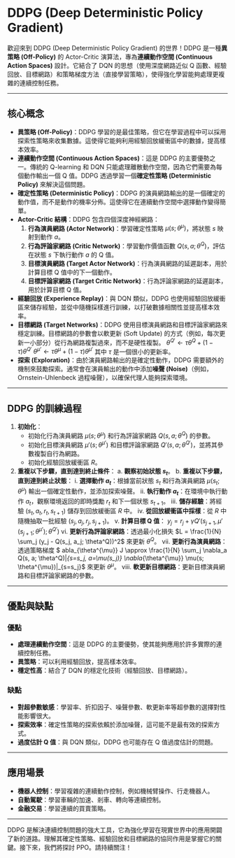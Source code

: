 # DDPG (Deep Deterministic Policy Gradient)

歡迎來到 DDPG (Deep Deterministic Policy Gradient) 的世界！DDPG 是一種**異策略 (Off-Policy)** 的 Actor-Critic 演算法，專為**連續動作空間 (Continuous Action Spaces)** 設計。它結合了 DQN 的思想（使用深度網路近似 Q 函數、經驗回放、目標網路）和策略梯度方法（直接學習策略），使得強化學習能夠處理更複雜的連續控制任務。

---

## 核心概念

*   **異策略 (Off-Policy)**：DDPG 學習的是最佳策略，但它在學習過程中可以採用探索性策略來收集數據。這使得它能夠利用經驗回放緩衝區中的數據，提高樣本效率。
*   **連續動作空間 (Continuous Action Spaces)**：這是 DDPG 的主要優勢之一。傳統的 Q-learning 和 DQN 只能處理離散動作空間，因為它們需要為每個動作輸出一個 Q 值。DDPG 透過學習一個**確定性策略 (Deterministic Policy)** 來解決這個問題。
*   **確定性策略 (Deterministic Policy)**：DDPG 的演員網路輸出的是一個確定的動作值，而不是動作的機率分佈。這使得它在連續動作空間中選擇動作變得簡單。
*   **Actor-Critic 結構**：DDPG 包含四個深度神經網路：
    1.  **行為演員網路 (Actor Network)**：學習確定性策略 $\mu(s; \theta^{\mu})$，將狀態 $s$ 映射到動作 $a$。
    2.  **行為評論家網路 (Critic Network)**：學習動作價值函數 $Q(s, a; \theta^Q)$，評估在狀態 $s$ 下執行動作 $a$ 的 Q 值。
    3.  **目標演員網路 (Target Actor Network)**：行為演員網路的延遲副本，用於計算目標 Q 值中的下一個動作。
    4.  **目標評論家網路 (Target Critic Network)**：行為評論家網路的延遲副本，用於計算目標 Q 值。
*   **經驗回放 (Experience Replay)**：與 DQN 類似，DDPG 也使用經驗回放緩衝區來儲存經驗，並從中隨機採樣進行訓練，以打破數據相關性並提高樣本效率。
*   **目標網路 (Target Networks)**：DDPG 使用目標演員網路和目標評論家網路來穩定訓練。目標網路的參數會以軟更新 (Soft Update) 的方式（例如，每次更新一小部分）從行為網路複製過來，而不是硬性複製。
    $\theta^{Q'} \leftarrow \tau \theta^Q + (1 - \tau) \theta^{Q'}$
    $\theta^{\mu'} \leftarrow \tau \theta^{\mu} + (1 - \tau) \theta^{\mu'}$
    其中 $\tau$ 是一個很小的更新率。
*   **探索 (Exploration)**：由於演員網路輸出的是確定性動作，DDPG 需要額外的機制來鼓勵探索。通常會在演員輸出的動作中添加**噪聲 (Noise)**（例如，Ornstein-Uhlenbeck 過程噪聲），以確保代理人能夠探索環境。

---

## DDPG 的訓練過程

1.  **初始化**：
    *   初始化行為演員網路 $\mu(s; \theta^{\mu})$ 和行為評論家網路 $Q(s, a; \theta^Q)$ 的參數。
    *   初始化目標演員網路 $\mu'(s; \theta^{\mu'})$ 和目標評論家網路 $Q'(s, a; \theta^{Q'})$，並將其參數複製自行為網路。
    *   初始化經驗回放緩衝區 $R$。
2.  **重複以下步驟，直到達到終止條件**：
    a.  **觀察初始狀態 $s_t$**。
    b.  **重複以下步驟，直到達到終止狀態**：
        i.   **選擇動作 $a_t$**：根據當前狀態 $s_t$ 和行為演員網路 $\mu(s_t; \theta^{\mu})$ 輸出一個確定性動作，並添加探索噪聲。
        ii.  **執行動作 $a_t$**：在環境中執行動作 $a_t$，觀察環境返回的即時獎勵 $r_t$ 和下一個狀態 $s_{t+1}$。
        iii. **儲存經驗**：將經驗 $(s_t, a_t, r_t, s_{t+1})$ 儲存到回放緩衝區 $R$ 中。
        iv.  **從回放緩衝區中採樣**：從 $R$ 中隨機抽取一批經驗 $(s_j, a_j, r_j, s_{j+1})$。
        v.   **計算目標 Q 值**：
            $y_j = r_j + \gamma Q'(s_{j+1}, \mu'(s_{j+1}; \theta^{\mu'}); \theta^{Q'})$
        vi.  **更新行為評論家網路**：透過最小化損失 $L = \frac{1}{N} \sum_j (y_j - Q(s_j, a_j; \theta^Q))^2$ 來更新 $\theta^Q$。
        vii. **更新行為演員網路**：透過策略梯度 $
    abla_{\theta^{\mu}} J \approx \frac{1}{N} \sum_j \nabla_a Q(s, a; \theta^Q)|_{s=s_j, a=\mu(s_j)} \nabla_{\theta^{\mu}} \mu(s; \theta^{\mu})|_{s=s_j}$ 來更新 $\theta^{\mu}$。
        viii. **軟更新目標網路**：更新目標演員網路和目標評論家網路的參數。

---

## 優點與缺點

### 優點

*   **處理連續動作空間**：這是 DDPG 的主要優勢，使其能夠應用於許多實際的連續控制任務。
*   **異策略**：可以利用經驗回放，提高樣本效率。
*   **穩定性高**：結合了 DQN 的穩定化技術（經驗回放、目標網路）。

### 缺點

*   **對超參數敏感**：學習率、折扣因子、噪聲參數、軟更新率等超參數的選擇對性能影響很大。
*   **探索效率**：確定性策略的探索依賴於添加噪聲，這可能不是最有效的探索方式。
*   **過度估計 Q 值**：與 DQN 類似，DDPG 也可能存在 Q 值過度估計的問題。

---

## 應用場景

*   **機器人控制**：學習複雜的連續動作控制，例如機械臂操作、行走機器人。
*   **自動駕駛**：學習車輛的加速、剎車、轉向等連續控制。
*   **金融交易**：學習連續的買賣策略。

---

DDPG 是解決連續控制問題的強大工具，它為強化學習在現實世界中的應用開闢了新的道路。理解其確定性策略、經驗回放和目標網路的協同作用是掌握它的關鍵。接下來，我們將探討 PPO。請持續關注！
